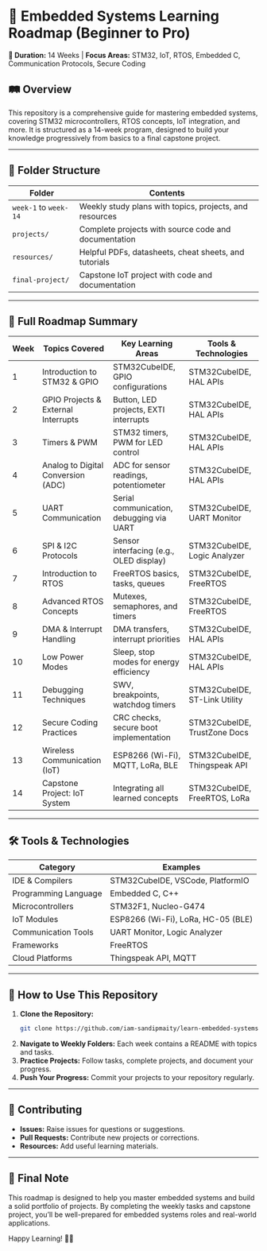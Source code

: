# 📘 Embedded Systems Learning Roadmap (Beginner to Pro)
**📅 Duration:** 14 Weeks  |  **Focus Areas:** STM32, IoT, RTOS, Embedded C, Communication Protocols, Secure Coding

## 🛤️ Overview
This repository is a comprehensive guide for mastering embedded systems, covering STM32 microcontrollers, RTOS concepts, IoT integration, and more. It is structured as a 14-week program, designed to build your knowledge progressively from basics to a final capstone project.

---
## 📂 Folder Structure
| **Folder**         | **Contents**                                        |
|-------------------|--------------------------------------------------|
| `week-1` to `week-14` | Weekly study plans with topics, projects, and resources |
| `projects/`        | Complete projects with source code and documentation |
| `resources/`       | Helpful PDFs, datasheets, cheat sheets, and tutorials |
| `final-project/`   | Capstone IoT project with code and documentation |

---
## 📅 Full Roadmap Summary
| **Week** | **Topics Covered**                  | **Key Learning Areas**                     | **Tools & Technologies**          |
|---------|------------------------------------|-----------------------------------------|----------------------------------|
| 1       | Introduction to STM32 & GPIO       | STM32CubeIDE, GPIO configurations        | STM32CubeIDE, HAL APIs           |
| 2       | GPIO Projects & External Interrupts| Button, LED projects, EXTI interrupts   | STM32CubeIDE, HAL APIs           |
| 3       | Timers & PWM                       | STM32 timers, PWM for LED control       | STM32CubeIDE, HAL APIs           |
| 4       | Analog to Digital Conversion (ADC) | ADC for sensor readings, potentiometer  | STM32CubeIDE, HAL APIs           |
| 5       | UART Communication                 | Serial communication, debugging via UART| STM32CubeIDE, UART Monitor       |
| 6       | SPI & I2C Protocols                | Sensor interfacing (e.g., OLED display) | STM32CubeIDE, Logic Analyzer     |
| 7       | Introduction to RTOS               | FreeRTOS basics, tasks, queues          | STM32CubeIDE, FreeRTOS           |
| 8       | Advanced RTOS Concepts             | Mutexes, semaphores, and timers         | STM32CubeIDE, FreeRTOS           |
| 9       | DMA & Interrupt Handling           | DMA transfers, interrupt priorities      | STM32CubeIDE, HAL APIs           |
| 10      | Low Power Modes                    | Sleep, stop modes for energy efficiency | STM32CubeIDE, HAL APIs           |
| 11      | Debugging Techniques               | SWV, breakpoints, watchdog timers       | STM32CubeIDE, ST-Link Utility    |
| 12      | Secure Coding Practices            | CRC checks, secure boot implementation  | STM32CubeIDE, TrustZone Docs     |
| 13      | Wireless Communication (IoT)       | ESP8266 (Wi-Fi), MQTT, LoRa, BLE       | STM32CubeIDE, Thingspeak API     |
| 14      | Capstone Project: IoT System       | Integrating all learned concepts         | STM32CubeIDE, FreeRTOS, LoRa     |

---
## 🛠️ Tools & Technologies
| **Category**         | **Examples**                             |
|---------------------|----------------------------------------|
| IDE & Compilers     | STM32CubeIDE, VSCode, PlatformIO      |
| Programming Language| Embedded C, C++                       |
| Microcontrollers    | STM32F1, Nucleo-G474                  |
| IoT Modules         | ESP8266 (Wi-Fi), LoRa, HC-05 (BLE)   |
| Communication Tools | UART Monitor, Logic Analyzer          |
| Frameworks          | FreeRTOS                              |
| Cloud Platforms     | Thingspeak API, MQTT                  |

---
## 📝 How to Use This Repository
1. **Clone the Repository:**
   ```bash
   git clone https://github.com/iam-sandipmaity/learn-embedded-systems
   ```
2. **Navigate to Weekly Folders:** Each week contains a README with topics and tasks.
3. **Practice Projects:** Follow tasks, complete projects, and document your progress.
4. **Push Your Progress:** Commit your projects to your repository regularly.

---
## 🙌 Contributing
- **Issues:** Raise issues for questions or suggestions.
- **Pull Requests:** Contribute new projects or corrections.
- **Resources:** Add useful learning materials.

---
## 🌟 Final Note
This roadmap is designed to help you master embedded systems and build a solid portfolio of projects. By completing the weekly tasks and capstone project, you’ll be well-prepared for embedded systems roles and real-world applications.

Happy Learning! 🚀😊